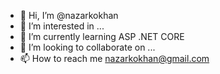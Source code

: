 - 👋 Hi, I’m @nazarkokhan
- 👀 I’m interested in ...
- 🌱 I’m currently learning ASP .NET CORE
- 💞️ I’m looking to collaborate on ...
- 📫 How to reach me nazarkokhan@gmail.com

<!---
nazarkokhan/nazarkokhan is a ✨ special ✨ repository because its `README.md` (this file) appears on your GitHub profile.
You can click the Preview link to take a look at your changes.
--->
